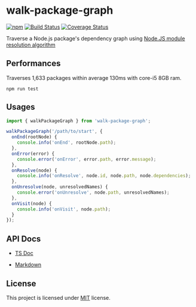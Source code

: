 # walk-package-graph

[![npm](https://img.shields.io/npm/v/walk-package-graph.svg)](https://www.npmjs.com/package/walk-package-graph)
[![Build Status][badge-build-status]][link-build-status]
[![Coverage Status][badge-coverage]][link-coverage]

Traverse a Node.js package's dependency graph using [Node.JS module resolution algorithm](https://nodejs.org/api/modules.html#modules_loading_from_node_modules_folders)

## Performances

Traverses 1,633 packages within average 130ms with core-i5 8GB ram.

```
npm run test
```

## Usages

```ts
import { walkPackageGraph } from 'walk-package-graph';

walkPackageGraph('/path/to/start', {
  onEnd(rootNode) {
    console.info('onEnd', rootNode.path);
  },
  onError(error) {
    console.error('onError', error.path, error.message);
  },
  onResolve(node) {
    console.info('onResolve', node.id, node.path, node.dependencies);
  },
  onUnresolve(node, unresolvedNames) {
    console.error('onUnresolve', node.path, unresolvedNames);
  },
  onVisit(node) {
    console.info('onVisit', node.path);
  }
});
```

## API Docs

* [TS Doc](http://ajaxlab.github.io/walk-package-graph/0.1.0)

* [Markdown](https://github.com/ajaxlab/walk-package-graph/blob/master/md/0.1.0/SUMMARY.md)

## License

This project is licensed under [MIT](./LICENSE) license.

<!-- badges -->
[badge-build-status]: https://travis-ci.org/ajaxlab/walk-package-graph.svg?branch=master
[badge-coverage]: https://coveralls.io/repos/github/ajaxlab/walk-package-graph/badge.svg

<!-- links -->
[link-coverage]: https://coveralls.io/github/ajaxlab/walk-package-graph
[link-build-status]: https://travis-ci.org/ajaxlab/walk-package-graph
